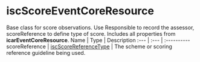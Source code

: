 # iscScoreEventCoreResource
Base class for score observations. Use Responsible to record the assessor, scoreReference to define type of score. Includes all properties from **icarEventCoreResource**.
Name | Type | Description
:--- | :--- | :----------
scoreReference | [iscScoreReferenceType](https://github.com/integritysystemscompany/animal_schema/blob/master/types/iscScoreReferenceType.json) | The scheme or scoring reference guideline being used.
